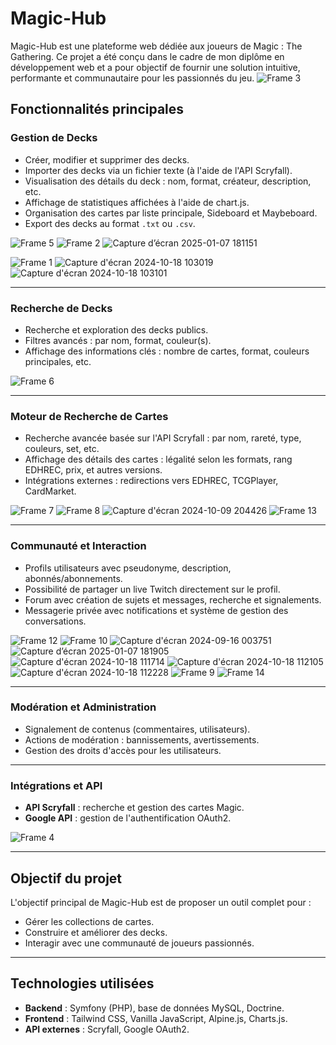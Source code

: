 # Magic-Hub

Magic-Hub est une plateforme web dédiée aux joueurs de Magic : The Gathering. Ce projet a été conçu dans le cadre de mon diplôme en développement web et a pour objectif de fournir une solution intuitive, performante et communautaire pour les passionnés du jeu.
![Frame 3](https://github.com/user-attachments/assets/93565a35-1a61-4661-a97a-863ceff3411e)


## Fonctionnalités principales

### Gestion de Decks
- Créer, modifier et supprimer des decks.
- Importer des decks via un fichier texte (à l'aide de l'API Scryfall).
- Visualisation des détails du deck : nom, format, créateur, description, etc.
- Affichage de statistiques affichées à l'aide de chart.js.
- Organisation des cartes par liste principale, Sideboard et Maybeboard.
- Export des decks au format `.txt` ou `.csv`.

![Frame 5](https://github.com/user-attachments/assets/58399071-7b5e-488b-b1d9-310577c25ae1)
![Frame 2](https://github.com/user-attachments/assets/fe55a4aa-5d43-44b4-b813-ea680d101c95)
![Capture d’écran 2025-01-07 181151](https://github.com/user-attachments/assets/ca443f44-e2e1-4200-ae9d-505247dc156d)

![Frame 1](https://github.com/user-attachments/assets/02c8368b-b0f2-45a8-8287-8bd6fa4a2adc)
![Capture d'écran 2024-10-18 103019](https://github.com/user-attachments/assets/31a2ef7a-c130-4ac3-a25f-e1e68820eb0d)
![Capture d'écran 2024-10-18 103101](https://github.com/user-attachments/assets/906b861f-6954-435a-b496-599762344717)

---

### Recherche de Decks
- Recherche et exploration des decks publics.
- Filtres avancés : par nom, format, couleur(s).
- Affichage des informations clés : nombre de cartes, format, couleurs principales, etc.

![Frame 6](https://github.com/user-attachments/assets/355a05dd-ce5a-420b-9ba5-304d97746789)

---

### Moteur de Recherche de Cartes
- Recherche avancée basée sur l'API Scryfall : par nom, rareté, type, couleurs, set, etc.
- Affichage des détails des cartes : légalité selon les formats, rang EDHREC, prix, et autres versions.
- Intégrations externes : redirections vers EDHREC, TCGPlayer, CardMarket.

![Frame 7](https://github.com/user-attachments/assets/2b1878e7-fa1b-47c6-a7c3-59173fd1a16c)
![Frame 8](https://github.com/user-attachments/assets/9f854e8f-baf3-4f2b-b07e-cbec3a3364c4)
![Capture d'écran 2024-10-09 204426](https://github.com/user-attachments/assets/de807276-f56b-416e-b1c5-ce3bd751eda1)
![Frame 13](https://github.com/user-attachments/assets/a581afa6-55d6-4f41-b32d-0d873be22a4f)

---

### Communauté et Interaction
- Profils utilisateurs avec pseudonyme, description, abonnés/abonnements.
- Possibilité de partager un live Twitch directement sur le profil.
- Forum avec création de sujets et messages, recherche et signalements.
- Messagerie privée avec notifications et système de gestion des conversations.

![Frame 12](https://github.com/user-attachments/assets/e700c4c3-d07e-488d-83bb-9ec66f1daca6)
![Frame 10](https://github.com/user-attachments/assets/bc5ce6e9-1ab3-41f9-b9bc-bb29ea1b4d4c)
![Capture d'écran 2024-09-16 003751](https://github.com/user-attachments/assets/c5810e93-23a9-44f2-93d6-d4db513686da)
![Capture d’écran 2025-01-07 181905](https://github.com/user-attachments/assets/e6fa77e8-c09a-4c84-bf55-2362c86af3aa)
![Capture d'écran 2024-10-18 111714](https://github.com/user-attachments/assets/9077ed62-92b9-4602-8628-618824b9e5f2)
![Capture d'écran 2024-10-18 112105](https://github.com/user-attachments/assets/a69ab811-84d5-4cbe-a94c-a9e4c517f7cb)
![Capture d'écran 2024-10-18 112228](https://github.com/user-attachments/assets/5a76a1fb-97cf-49cc-9d44-5717db2b8cb2)
![Frame 9](https://github.com/user-attachments/assets/5aac4d5d-0110-48f1-8092-51fc63d47ae6)
![Frame 14](https://github.com/user-attachments/assets/abe94151-00a4-4173-bf7c-e5493ade05d8)


---

### Modération et Administration
- Signalement de contenus (commentaires, utilisateurs).
- Actions de modération : bannissements, avertissements.
- Gestion des droits d'accès pour les utilisateurs.

---

### Intégrations et API
- **API Scryfall** : recherche et gestion des cartes Magic.
- **Google API** : gestion de l'authentification OAuth2.

![Frame 4](https://github.com/user-attachments/assets/76a9ddc7-d52c-490f-892b-cbeed07f3b61)

---

## Objectif du projet

L'objectif principal de Magic-Hub est de proposer un outil complet pour :
- Gérer les collections de cartes.
- Construire et améliorer des decks.
- Interagir avec une communauté de joueurs passionnés.

---

## Technologies utilisées

- **Backend** : Symfony (PHP), base de données MySQL, Doctrine.
- **Frontend** : Tailwind CSS, Vanilla JavaScript, Alpine.js, Charts.js.
- **API externes** : Scryfall, Google OAuth2.

